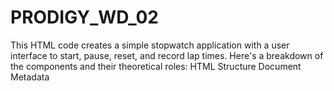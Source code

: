 # PRODIGY_WD_02
This HTML code creates a simple stopwatch application with a user interface to start, pause, reset, and record lap times. Here's a breakdown of the components and their theoretical roles:  HTML Structure Document Metadata
